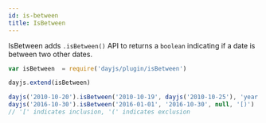 ```yaml
---
id: is-between
title: IsBetween
---
```

IsBetween adds `.isBetween()` API to returns a `boolean` indicating if a date is between two other dates.

```javascript
var isBetween  = require('dayjs/plugin/isBetween')

dayjs.extend(isBetween)

dayjs('2010-10-20').isBetween('2010-10-19', dayjs('2010-10-25'), 'year')
dayjs('2016-10-30').isBetween('2016-01-01', '2016-10-30', null, '[)')
// '[' indicates inclusion, '(' indicates exclusion
```
